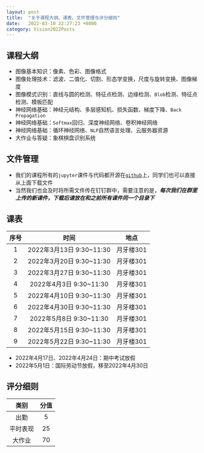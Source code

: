 ```yaml
---
layout: post
title:  "关于课程大纲、课表、文件管理与评分细则"
date:   2022-03-10 22:27:23 +0800
category: Vision2022Posts
---
```


## 课程大纲

- 图像基本知识：像素、色彩、图像格式
- 图像处理技术：滤波、二值化、切割、形态学变换，尺度与旋转变换、图像梯度
- 图像模式识别：直线与圆的检测、特征点检测、边缘检测、`Blob`检测、特征点检测、模板匹配
- 神经网络基础：神经元结构、多层感知机、损失函数、梯度下降、`Back Propagation`
- 神经网络基础：`Softmax`回归、深度神经网络、卷积神经网络
- 神经网络基础：循环神经网络、`NLP`自然语言处理、云服务器资源
- 大作业与答疑：象棋棋盘识别系统

## 文件管理

- 我们的课程所有的`jupyter`课件与代码都开源在[`github`](https://github.com/LeBronLiHD/SFC_Soft_Machine_Vision)上，同学们也可以直接从上面下载文件
- 当然我们也会及时将所需文件传在钉钉群中，需要注意的是，***每次我们在群里上传的新课件，下载后请放在和之前所有课件同一个目录下***

## 课表

| 序号| 时间 | 地点 |
| :--: | :--: | :--: |
|1|  2022年3月13日 9:30\~11:30   |   月牙楼301   |
| 2|  2022年3月20日 9:30\~11:30   |   月牙楼301   |
|3|2022年3月27日 9:30\~11:30   |   月牙楼301   |
| 4| 2022年4月3日 9:30\~11:30    |   月牙楼301   |
|  5|2022年4月10日 9:30\~11:30    |   月牙楼301   |
| 6| 2022年4月30日 9:30\~11:30 |   月牙楼301   |
| 7| 2022年5月8日 9:30\~11:30 |   月牙楼301   |
| 8| 2022年5月15日 9:30\~11:30 |   月牙楼301   |
| 9| 2022年5月22日 9:30\~11:30 |   月牙楼301   |

- 2022年4月17日、2022年4月24日：期中考试放假
- 2022年5月1日：国际劳动节放假，移至2022年4月30日

## 评分细则

| 类别 | 分值 |
| :--: | :--: |
|   出勤   |  5    |
|平时表现 | 25 |
|大作业 | 70 |
